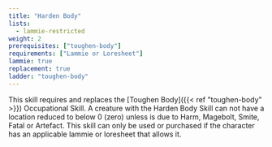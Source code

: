 ```yaml
---
title: "Harden Body"
lists:
  - lammie-restricted
weight: 2
prerequisites: ["toughen-body"]
requirements: ["Lammie or Loresheet"]
lammie: true
replacement: true
ladder: "toughen-body"
---
```


This skill requires and replaces the [Toughen Body]({{< ref "toughen-body" >}}) Occupational Skill. A creature with the Harden Body Skill can not have a location reduced to below 0 (zero) unless is due to Harm, Magebolt, Smite, Fatal or Artefact. This skill can only be used or purchased if the character has an applicable lammie or loresheet that allows it.
